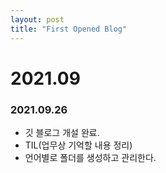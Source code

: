 ```yaml
---
layout: post
title: "First Opened Blog"
---
```

# 2021.09

### 2021.09.26
- 깃 블로그 개설 완료.
- TIL(업무상 기억할 내용 정리)
- 언어별로 폴더를 생성하고 관리한다.